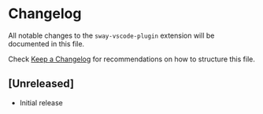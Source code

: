 # Changelog

All notable changes to the `sway-vscode-plugin` extension will be documented in this file.

Check [Keep a Changelog](http://keepachangelog.com/) for recommendations on how to structure this file.

## [Unreleased]

- Initial release
